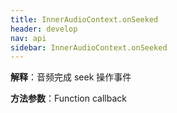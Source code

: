 ```yaml
---
title: InnerAudioContext.onSeeked
header: develop
nav: api
sidebar: InnerAudioContext.onSeeked
---
```



 

**解释**：音频完成 seek 操作事件

**方法参数**：Function callback

